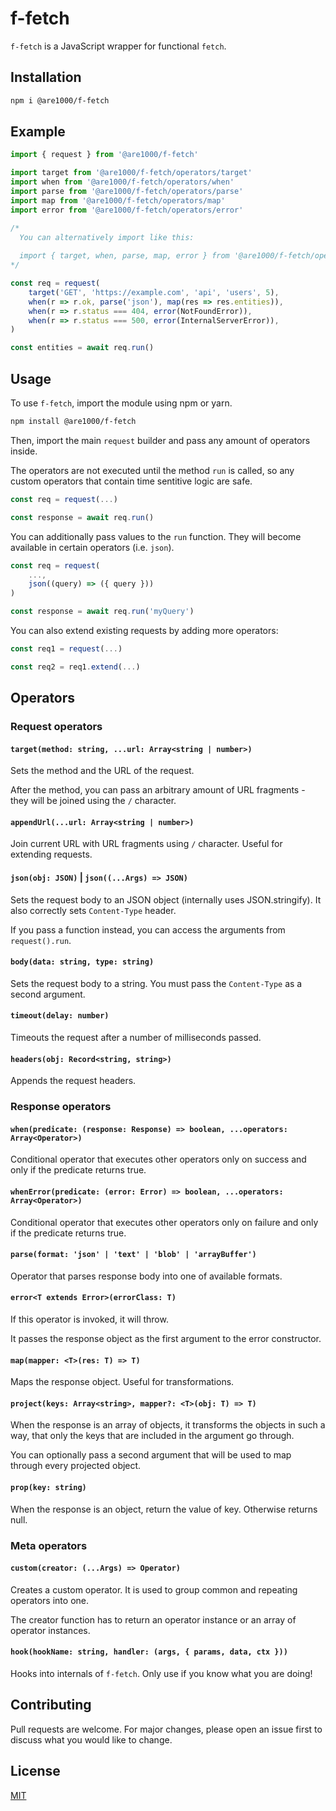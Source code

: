 # f-fetch

`f-fetch` is a JavaScript wrapper for functional `fetch`.

## Installation

```bash
npm i @are1000/f-fetch
```

## Example

```js
import { request } from '@are1000/f-fetch'

import target from '@are1000/f-fetch/operators/target'
import when from '@are1000/f-fetch/operators/when'
import parse from '@are1000/f-fetch/operators/parse'
import map from '@are1000/f-fetch/operators/map'
import error from '@are1000/f-fetch/operators/error'

/*
  You can alternatively import like this:
  
  import { target, when, parse, map, error } from '@are1000/f-fetch/operators'
*/

const req = request(
    target('GET', 'https://example.com', 'api', 'users', 5),
    when(r => r.ok, parse('json'), map(res => res.entities)),
    when(r => r.status === 404, error(NotFoundError)),
    when(r => r.status === 500, error(InternalServerError)),
)

const entities = await req.run()
```

## Usage

To use `f-fetch`, import the module using npm or yarn.

```bash
npm install @are1000/f-fetch
```

Then, import the main `request` builder and pass any amount of operators inside.

The operators are not executed until the method `run` is called, so any custom operators
that contain time sentitive logic are safe.

```js
const req = request(...)

const response = await req.run()
```

You can additionally pass values to the `run` function. They will become available
in certain operators (i.e. `json`).

```js
const req = request(
    ...,
    json((query) => ({ query }))
)

const response = await req.run('myQuery')
```

You can also extend existing requests by adding more operators:

```js
const req1 = request(...)

const req2 = req1.extend(...)
```

## Operators

### Request operators

#### `target(method: string, ...url: Array<string | number>)`

Sets the method and the URL of the request.

After the method, you can pass an arbitrary amount of URL fragments -
they will be joined using the `/` character.

#### `appendUrl(...url: Array<string | number>)`

Join current URL with URL fragments using `/` character. Useful for extending
requests.

#### `json(obj: JSON)` | `json((...Args) => JSON)`

Sets the request body to an JSON object (internally uses JSON.stringify).
It also correctly sets `Content-Type` header.

If you pass a function instead, you can access the arguments from `request().run`.

#### `body(data: string, type: string)`

Sets the request body to a string. You must pass the `Content-Type` as a second
argument.

#### `timeout(delay: number)`

Timeouts the request after a number of milliseconds passed.

#### `headers(obj: Record<string, string>)`

Appends the request headers.

### Response operators

#### `when(predicate: (response: Response) => boolean, ...operators: Array<Operator>)`

Conditional operator that executes other operators only on success
and only if the predicate returns true.

#### `whenError(predicate: (error: Error) => boolean, ...operators: Array<Operator>)`

Conditional operator that executes other operators only on failure
and only if the predicate returns true.

#### `parse(format: 'json' | 'text' | 'blob' | 'arrayBuffer')`

Operator that parses response body into one of available formats.

#### `error<T extends Error>(errorClass: T)`

If this operator is invoked, it will throw.

It passes the response object as the first argument to the error constructor.

#### `map(mapper: <T>(res: T) => T)`

Maps the response object. Useful for transformations.

#### `project(keys: Array<string>, mapper?: <T>(obj: T) => T)`

When the response is an array of objects, it transforms the objects in such a way,
that only the keys that are included in the argument go through.

You can optionally pass a second argument that will be used to map through every
projected object.

#### `prop(key: string)`

When the response is an object, return the value of key. Otherwise returns null.

### Meta operators

#### `custom(creator: (...Args) => Operator)`

Creates a custom operator. It is used to group common and repeating operators into one.

The creator function has to return an operator instance or an array of operator instances.

#### `hook(hookName: string, handler: (args, { params, data, ctx }))`

Hooks into internals of `f-fetch`. Only use if you know what you are doing!

## Contributing

Pull requests are welcome. For major changes, please open an issue first
to discuss what you would like to change.

## License

[MIT](https://choosealicense.com/licenses/mit/)
